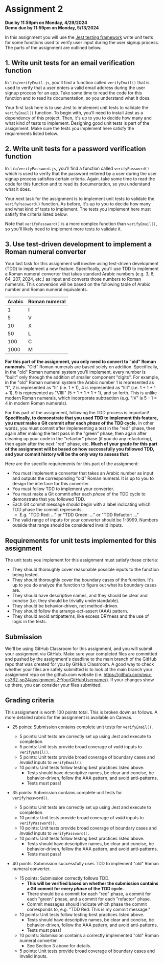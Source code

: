 # Assignment 2
**Due by 11:59pm on Monday, 4/29/2024** <br/>
**Demo due by 11:59pm on Monday, 5/13/2024**

In this assignment you will use the [Jest testing framework](https://jestjs.io/) write unit tests for some functions used to verify user input during the user signup process.  The parts of the assignment are outlined below.

## 1. Write unit tests for an email verification function

In `lib/verifyEmail.js`, you'll find a function called `verifyEmail()` that is used to verify that a user enters a valid email address during the user signup process for an app.  Take some time to read the code for this function and to read its documentation, so you understand what it does.

Your first task here is to use Jest to implement unit tests to validate the `verifyEmail()` function.  To begin with, you'll need to install Jest as a dependency of this project.  Then, it's up to you to decide how many and what kind of tests to implement.  Designing good unit tests is part of the assignment.  Make sure the tests you implement here satisfy the requirements listed below.

## 2. Write unit tests for a password verification function

In `lib/verifyPassword.js`, you'll find a function called `verifyPassword()` which is used to verify that the password entered by a user during the user signup process satisfies certain criteria.  Again, take some time to read the code for this function and to read its documentation, so you understand what it does.

Your next task for the assignment is to implement unit tests to validate the `verifyPassword()` function.  As before, it's up to you to decide how many and what kind of tests to implement.  The tests you implement here must satisfy the criteria listed below.

Note that `verifyPassword()` is a more complex function than `verifyEmail()`, so you'll likely need to implement more tests to validate it.

## 3. Use test-driven development to implement a Roman numeral converter

Your last task for this assignment will involve using test-driven development (TDD) to implement a new feature.  Specifically, you'll use TDD to implement a Roman numeral converter that takes standard Arabic numbers (e.g. 3, 8, 64, 207, 2024, etc.) as input and converts those numbers to Roman numerals.  This conversion will be based on the following table of Arabic number and Roman numeral equivalents.

| Arabic | Roman numeral |
| ------ | ------------- |
| 1      | I             |
| 5      | V             |
| 10     | X             |
| 50     | L             |
| 100    | C             |
| 1000   | M             |

**For this part of the assignment, you only need to convert to "old" Roman numerals.**  "Old" Roman numerals are based solely on addition.  Specifically, in the "old" Roman numeral system you'll implement, every number is "built" only through the addition of smaller component "digits".  For example, in the "old" Roman numeral system the Arabic number 1 is represented as "I", 2 is represented as "II" (i.e. 1 + 1), 4 is represented as "IIII" (i.e. 1 + 1 + 1 + 1), 9 is represented as "VIIII" (5 + 1 + 1 + 1 + 1), and so forth.  This is unlike modern Roman numerals, which incorporate subtraction (e.g. "IV" is 5 - 1 = 4 in modern Roman numerals).

For this part of the assignment, following the TDD process is important!  **Specifically, to demonstrate that you used TDD to implement this feature, you *must* make a Git commit after each *phase* of the TDD cycle.**  In other words, you must commit after implementing a test in the "red" phase, then again after making the test pass in the "green" phase, then again after cleaning up your code in the "refactor" phase (if you do any refactoring), then again after the next "red" phase, etc.  **Much of your grade for this part of the assignment will be based on how successfully you followed TDD, and your commit history will be the only way to assess that.**

Here are the specific requirements for this part of the assignment:
  * You must implement a converter that takes an Arabic number as input and outputs the corresponding "old" Roman numeral.  It is up to you to design the interface for this converter.
  * You must follow TDD to implement your converter.
  * You must make a Git commit after each *phase* of the TDD cycle to demonstrate that you followed TDD.
  * Each Git commit message should begin with a label indicating which TDD phase the commit represents.
    * E.g. "TDD Red: ..." or "TDD Green: ..." or "TDD Refactor: ..."
  * The valid range of inputs for your converter should be 1-3999.  Numbers outside that range should be considered invalid inputs.

## Requirements for unit tests implemented for this assignment

The unit tests you implement for this assignment must satisfy these criteria:
  * They should thoroughly cover reasonable possible inputs to the function being tested.
  * They should thoroughly cover the boundary cases of the function.  It's up to you do analyze the function to figure out what its boundary cases are.
  * They should have descriptive names, and they should be clear and concise (i.e. they should be trivially understandable).
  * They should be behavior-driven, not method-driven.
  * They should follow the arrange-act-assert (AAA) pattern.
  * They should avoid antipatterns, like excess DRYness and the use of logic in the tests.

## Submission

We'll be using GitHub Classroom for this assignment, and you will submit your assignment via GitHub.  Make sure your completed files are committed and pushed by the assignment's deadline to the main branch of the GitHub repo that was created for you by GitHub Classroom.  A good way to check whether your files are safely submitted is to look at the main branch your assignment repo on the github.com website (i.e. https://github.com/osu-cs362-sp24/assignment-2-YourGitHubUsername/).  If your changes show up there, you can consider your files submitted.

## Grading criteria

This assignment is worth 100 points total.  This is broken down as follows.  A more detailed rubric for the assignment is available on Canvas.

* 25 points: Submission contains complete unit tests for `verifyEmail()`.
  * 5 points: Unit tests are correctly set up using Jest and execute to completion.
  * 5 points: Unit tests provide broad coverage of *valid* inputs to `verifyEmail()`.
  * 5 points: Unit tests provide broad coverage of boundary cases and *invalid* inputs to `verifyEmail()`.
  * 10 points: Unit tests follow testing best practices listed above.
    * Tests should have descriptive names, be clear and concise, be behavior-driven, follow the AAA pattern, and avoid anti-patterns.
    * Tests must pass!

* 35 points: Submission contains complete unit tests for `verifyPassword()`.
  * 5 points: Unit tests are correctly set up using Jest and execute to completion.
  * 10 points: Unit tests provide broad coverage of *valid* inputs to `verifyPassword()`.
  * 10 points: Unit tests provide broad coverage of boundary cases and *invalid* inputs to `verifyPassword()`.
  * 10 points: Unit tests follow testing best practices listed above.
    * Tests should have descriptive names, be clear and concise, be behavior-driven, follow the AAA pattern, and avoid anti-patterns.
    * Tests must pass!

* 40 points: Submission successfully uses TDD to implement "old" Roman numeral converter.
  * 15 points: Submission correctly follows TDD.
    * **This will be verified based on whether the submission contains a Git commit for every *phase* of the TDD cycle.**
    * There should be a commit for each "red" phase, a commit for each "green" phase, and a commit for each "refactor" phase.
    * Commit messages should indicate which phase the commit corresponds to, e.g. "TDD Red: This is my commit message."
  * 10 points: Unit tests follow testing best practices listed above.
    * Tests should have descriptive names, be clear and concise, be behavior-driven, follow the AAA pattern, and avoid anti-patterns.
    * Tests must pass!
  * 10 points: Submission contains a correctly implemented "old" Roman numeral converter.
    * See Section 3 above for details.
  * 5 points: Unit tests provide broad coverage of boundary cases and invalid inputs.
